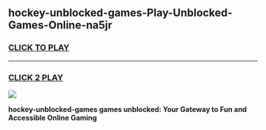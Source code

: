 
## hockey-unblocked-games-Play-Unblocked-Games-Online-na5jr
<h3>
<a href="https://premium76.site?title=hockey-unblocked-games&ref=25A">CLICK TO PLAY</a></h3>
<hr>

<h3>
<a href="https://premium76.site?title=hockey-unblocked-games&ref=25A">CLICK 2 PLAY</a>
  
</h3>

<a href="https://premium76.site?title=hockey-unblocked-games&ref=25A"><img src="https://clearcache.store/games.png"></a>


**hockey-unblocked-games games unblocked: Your Gateway to Fun and Accessible Online Gaming**

